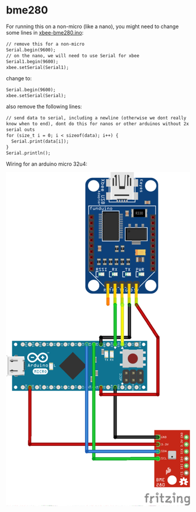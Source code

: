 # bme280
For running this on a non-micro (like a nano), you might need to change some lines in [xbee-bme280.ino](xbee-bme280.ino):

```
// remove this for a non-micro
Serial.begin(9600);
// on the nano, we will need to use Serial for xbee
Serial1.begin(9600);
xbee.setSerial(Serial1);
```

change to:

```
Serial.begin(9600);
xbee.setSerial(Serial);
```

also remove the following lines:

```
// send data to serial, including a newline (otherwise we dont really know when to end), dont do this for nanos or other arduinos without 2x serial outs
for (size_t i = 0; i < sizeof(data); i++) {
  Serial.print(data[i]);
}
Serial.println();
```

Wiring for an arduino micro 32u4:

![Example wiring diagram image](micro-xbee-bme280_bb.png)
